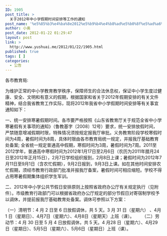 ```yaml
---
ID: 1905
post_title: >
  关于2012年中小学假期时间安排等工作的通知
post_name: '%e5%85%b3%e4%ba%8e2012%e5%b9%b4%e4%b8%ad%e5%b0%8f%e5%ad%a6%e5%81%87%e6%9c%9f%e6%97%b6%e9%97%b4%e5%ae%89%e6%8e%92%e7%ad%89%e5%b7%a5%e4%bd%9c%e7%9a%84%e9%80%9a%e7%9f%a5'
author: 小奥
post_date: 2012-01-22 01:29:47
layout: post
link: >
  http://www.yushuai.me/2012/01/22/1905.html
published: true
tags: [ ]
categories:
  - 公告
---
```

<p align="left">各市教育局:</p>
<p align="left">为维护正常的中小学教育教学秩序，保障师生的合法休息权，保证中小学生度过健康、安全、文明和有意义的假期，根据国家和省关于2012年假期安排的有关文件精神，结合我省教育工作实际，现将2012年我省中小学假期时间安排等有关事宜通知如下：</p>
一、统一安排寒暑假期时间。各市要严格按照《山东省教育厅关于规范全省中小学寒暑假有关事项的通知》（鲁教基字〔2008〕12号）要求，统一安排放假时间，严禁随意增减假期时限，特殊情况须按规定报我厅审批。义务教育阶段学校寒假时间为4周，暑假时间为8周，具体时限由各市教育局统一规定，并报我厅基础教育处备案; 全省统一规定普通高中假期，寒假时间为3周，暑假时间为7周。2011至2012学年，普通高中寒假时间为2012年1月17日至2月6日（农历为2011年腊月24日至2012年正月15日），2月7日学校组织报到，2月8日上课；暑假时间为2012年7月11日至9月1日（含农忙假期），9月2日报到，9月3日上课。如在其他时间安排农忙假期，须经市教育行政部门批准并报我厅备案，暑假时间可相应缩短。学校不得占用寒暑假期集体组织学生军训。
<p align="left">二、2012年中小学公共节假日安排原则上按照省政府办公厅有关规定执行（见附件）。市级教育行政部门可以根据省政府办公厅规定的部分节假日对寄宿制学校予以调休，并提前报我厅基础教育处备案。调休可参照以下方案：</p>
<p align="left">（一）清明节：4 月 2 日至 6 日放假调休，共 5 天。3 月 31 日（星期六） 、4月 1 日（星期日）、4月7日（星期六）、4月8日（星期天）上班（课）。
　　（二）劳动节：4 月 30 日至 5 月 4 日放假调休，共 5 天。4 月28 日（星期六）、4月29日（星期日）、5月5日（星期六）、5月6日（星期日）上班（课）。</p>